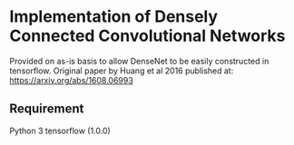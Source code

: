 # Implementation of Densely Connected Convolutional Networks

Provided on as-is basis to allow DenseNet to be easily constructed in tensorflow. Original paper by Huang et al 2016 published at: https://arxiv.org/abs/1608.06993

## Requirement
Python 3
tensorflow (1.0.0)

